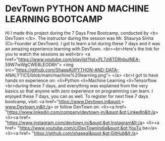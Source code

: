 # DevTown PYTHON AND MACHINE LEARNING BOOTCAMP
Hi I made this project during the 7 Days Free Bootcamp, conducted by &lt;b&gt; DevTown
&lt;/b&gt;.
The instructor during the session was Mr. Shaurya Sinha (Co-Founder at DevTown). I got to
learn a lot during these 7 days and it was an amazing experience learning with DevTown.
&lt;br&gt;&lt;br&gt;Here&#39;s the link for you to watch the sessions as well&lt;br&gt;
&lt;a href=&quot;https://www.youtube.com/playlist?list=PL7zl8TDRnbulNEA-
59W7wWgCWE8LEOD6h&quot;&gt; &lt;img src=&quot;https://github.com/ShapeAI/PYTHON-AND-DATA-
ANALYTICS/blob/main/machine%20learning.png&quot;&gt; &lt;/a&gt;
&lt;br&gt;I got to have hands on experience on:
&lt;li&gt;Python
&lt;li&gt;Machine Learning
&lt;li&gt;Tensorflow
&lt;br&gt;during these 7 days, and everything was explained from the very basics so that
anyone with zero experience on programming can learn.
I enjoyed these 7 days, you can as well. To register for next free 7 days bootcamp, visit:
&lt;a href=&quot;https://www.Devtown.in&quot;&gt; www.Devtown.in&lt;/a&gt;
or follow DevTown on:
&lt;li&gt;&lt;a href=
&quot;https://www.linkedin.com/company/devtown-in/&quot;&gt;LinkedIn&lt;/a&gt;
&lt;li&gt;&lt;a href=
&quot;https://www.instagram.com/devtown.in/&quot;&gt;Instagram&lt;/a&gt;
&lt;li&gt;&lt;a
href=
&quot;https://www.youtube.com/c/DevTownIndia&quot;&gt;YouTu
be&lt;/a&gt;
&lt;li&gt;&lt;a href=
&quot;https://github.com/shapeai&quot;&gt;GitHub&lt;/a&gt;
